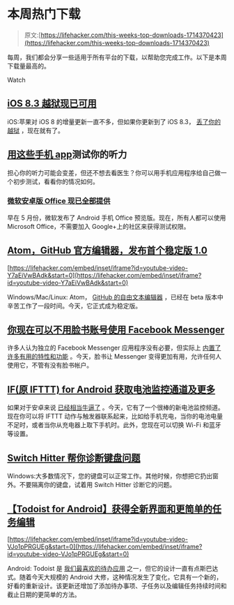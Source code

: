 # 本周热门下载

> 原文:[https://lifehacker.com/this-weeks-top-downloads-1714370423](https://lifehacker.com/this-weeks-top-downloads-1714370423)

每周，我们都会分享一些适用于所有平台的下载，以帮助您完成工作。以下是本周下载量最高的。

Watch

## [iOS 8.3 越狱现已可用](http://lifehacker.com/ios-8-3-jailbreak-is-now-available-1713385514)

iOS:苹果对 iOS 8 的增量更新一直不多，但如果你更新到了 iOS 8.3， [丢了你的越狱](http://lifehacker.com/how-to-jailbreak-your-iphone-the-always-up-to-date-gui-5771943) ，现在就有了。

## [用这些手机 app](http://lifehacker.com/test-your-hearing-with-these-mobile-apps-1712562906)测试你的听力

担心你的听力可能会变差，但还不想去看医生？你可以用手机应用程序给自己做一个初步测试，看看你的情况如何。

### [**微软安卓版 Office 现已全部提供**](https://lifehacker.com/microsoft-office-for-android-now-available-to-all-1713609291)

早在 5 月份，微软发布了 Android 手机 Office 预览版。现在，所有人都可以使用 Microsoft Office，不需要加入 Google+上的社区来获得测试权限。

## [Atom，GitHub 官方编辑器，发布首个稳定版 1.0](http://lifehacker.com/atom-githubs-official-editor-releases-first-stable-ve-1713913915)

 [https://lifehacker.com/embed/inset/iframe?id=youtube-video-Y7aEiVwBAdk&start=0](https://lifehacker.com/embed/inset/iframe?id=youtube-video-Y7aEiVwBAdk&start=0) 

Windows/Mac/Linux: Atom， [GitHub 的自由文本编辑器](https://lifehacker.com/atom-the-text-editor-from-github-goes-free-and-open-s-1573153208) ，已经在 beta 版本中辛苦工作了一段时间。今天，它正式成为稳定版。

## [你现在可以不用脸书账号使用 Facebook Messenger](http://lifehacker.com/you-can-now-use-facebook-messenger-without-a-facebook-a-1713715943)

许多人认为独立的 Facebook Messenger 应用程序没有必要，但实际上 [内置了许多有用的特性和功能](https://lifehacker.com/the-best-features-of-facebook-messenger-youre-probably-1620750584) 。今天，脸书让 Messenger 变得更加有用，允许任何人使用它，不管有没有脸书帐户。

## [IF(原 IFTTT) for Android 获取电池监控通道及更多](http://lifehacker.com/if-formerly-ifttt-for-android-gets-battery-monitoring-1713911832)

如果对于安卓来说 [已经相当牛逼了](https://lifehacker.com/all-the-new-stuff-in-ifttt-for-android-and-what-you-can-1566974091) 。今天，它有了一个很棒的新电池监控频道。现在你可以将 IFTTT 动作与触发器联系起来，比如给手机充电，当你的电池电量不足时，或者当你从充电器上取下手机时。此外，您现在可以切换 Wi-Fi 和蓝牙等设置。

## [Switch Hitter 帮你诊断键盘问题](http://lifehacker.com/switch-hitter-helps-you-diagnose-keyboard-problems-1713023300)

Windows:大多数情况下，您的键盘可以正常工作。其他时候，你想把它扔出窗外。不要隔离你的键盘，试着用 Switch Hitter 诊断它的问题。

## [【Todoist for Android】获得全新界面和更简单的任务编辑](http://lifehacker.com/todoist-for-android-gets-a-sharp-new-interface-and-simp-1713077756)

 [https://lifehacker.com/embed/inset/iframe?id=youtube-video-VJo1pPRGUEg&start=0](https://lifehacker.com/embed/inset/iframe?id=youtube-video-VJo1pPRGUEg&start=0) 

Android: Todoist 是 [我们最喜欢的待办应用](http://lifehacker.com/five-best-to-do-list-managers-5924093) 之一，但它的设计一直有点斯巴达式。随着今天大规模的 Android 大修，这种情况发生了变化，它具有一个新的，好看的重新设计。该更新还增加了添加待办事项、子任务以及编辑任务持续时间和截止日期的更简单的方法。